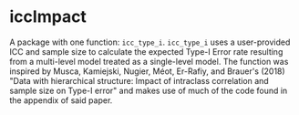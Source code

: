 # iccImpact

A package with one function: `icc_type_i`. `icc_type_i` uses a user-provided ICC and sample size to calculate the expected Type-I Error rate resulting from a multi-level model treated as a single-level model. The function was inspired by Musca, Kamiejski, Nugier, Méot, Er-Rafiy, and Brauer's (2018) "Data with hierarchical structure: Impact of intraclass correlation and sample size on Type-I error" and makes use of much of the code found in the appendix of said paper.
